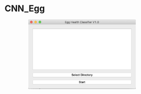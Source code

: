 # CNN_Egg

<p align="center">
  <img src="https://github.com/thomashsia/CNN_Egg/blob/master/Interface.png" width="350" title="Interface">
</p>
